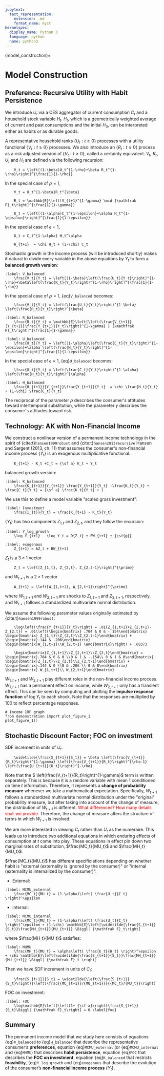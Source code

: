 ```yaml
---
jupytext:
  text_representation:
    extension: .md
    format_name: myst
kernelspec:
  display_name: Python 3
  language: python
  name: python3
---
```


(model_construction)=

# Model Construction

## Preference: Recursive Utility with Habit Persistence

We introduce $U_t$ via a CES aggregator of current consumption $C_t$ and a household stock variable $H_t$. $H_t$, which is a geometrically weighted average of current and past consumptions and the initial $H_0$, can be interpreted either as habits or as durable goods.

A representative household ranks $\{U_t: t\geq 0\}$ processes with a utility functional $\{V_t: t\geq 0\}$ processes. We also introduce an $\{R_t: t\geq 0\}$ process as a risk adjusted version of  $\{V_t: t\geq 0\}$, called a certainty equivalent. $V_t$, $R_t$, $U_t$ and $H_t$ are defined via the following recursion:

```{math}
    V_t = \left[(1-\beta)U_t^{1-\rho}+\beta R_t^{1-\rho}\right]^{\frac{1}{1-\rho}} 
```

In the special case of $\rho = 1$,

```{math}
    V_t = U_t^{1-\beta}R_t^{\beta} 
```

```{math}
    R_t = \mathbb{E}\left[V_{t+1}^{1-\gamma} \mid {\mathfrak F}_t\right]^{\frac{1}{1-\gamma}} 
```

```{math}
    U_t = \left[(1-\alpha)C_t^{1-\epsilon}+\alpha H_t^{1-\epsilon}\right]^{\frac{1}{1-\epsilon}} 
```

In the special case of $\epsilon = 1$,

```{math}
    U_t = C_t^{1-\alpha} H_t^\alpha
```

```{math}
    H_{t+1}  = \chi H_t + (1-\chi) C_t 
```

Stochastic growth in the income process (will be introduced shortly) makes it natural to divide every variable in the above equations by $Y_t$ to form a **balanced growth version**: 

```{math}
:label: V_balanced
    \frac{V_t}{Y_t} = \left[(1-\beta)\left(\frac{U_t}{Y_t}\right)^{1-\rho}+\beta\left(\frac{R_t}{Y_t}\right)^{1-\rho}\right]^{\frac{1}{1-\rho}}
```

In the special case of $\rho = 1$, {eq}`V_balanced` becomes:

```{math}
    \frac{V_t}{Y_t} = \left(\frac{U_t}{Y_t}\right)^{1-\beta} \left(\frac{R_t}{Y_t}\right)^{\beta}
```

```{math}
:label: R_balanced
    \frac{R_t}{Y_t} = \mathbb{E}\left[\left(\frac{V_{t+1}}{Y_{t+1}}\frac{Y_{t+1}}{Y_t}\right)^{1-\gamma} | {\mathfrak F}_t\right]^{\frac{1}{1-\gamma}}
```

```{math}
:label: U_balanced
    \frac{U_t}{Y_t} = \left[(1-\alpha)\left(\frac{C_t}{Y_t}\right)^{1-\epsilon}+\alpha \left(\frac{H_t}{Y_t}\right)^{1-\epsilon}\right]^{\frac{1}{1-\epsilon}}
```

In the special case of $\epsilon = 1$, {eq}`U_balanced` becomes:

```{math}
    \frac{U_t}{Y_t} = \left(\frac{C_t}{Y_t}\right)^{1-\alpha} \left(\frac{H_t}{Y_t}\right)^{\alpha}
```

```{math}
:label: H_balanced
    \frac{H_{t+1}}{Y_{t+1}}\frac{Y_{t+1}}{Y_t}  = \chi \frac{H_t}{Y_t} + (1-\chi) \frac{C_t}{Y_t}
```

The reciprocal of the parameter $\rho$ describes the consumer's attitudes toward intertemporal substitution, while the parameter $\gamma$ describes the consumer's attitudes toward risk.

##  Technology: AK with Non-Financial Income

We construct a nonlinear version of a permanent income technology in the spirit of {cite:t}`hansen1999robust` and {cite:t}`hansen2013recursive` Hansen and Sargent (2013, ch. 11) that assumes the consumer's non-financial income process $\left\{Y_t\right\}$ is an exogenous multiplicative functional.

```{math}
    K_{t+1} - K_t +C_t = {\sf a} K_t + Y_t
```

balanced growth version:

```{math}
:label: K_balanced
    \frac{K_{t+1}}{Y_{t+1}} \frac{Y_{t+1}}{Y_t} -\frac{K_t}{Y_t} + \frac{C_t}{Y_t} = {\sf a} \frac{K_t}{Y_t} + 1
```

We use this to define a model variable "scaled gross investment":

```{math}
:label: Investment
    \frac{I_{t}}{Y_t} = \frac{K_{t+1} - K_t}{Y_t}
```

$\left\{Y_t\right\}$ has two components $Z_{1,t}$ and $Z_{2,t}$, and they follow the recursion:

```{math}
:label: Y_log_growth
    \log Y_{t+1} - \log Y_t = D{Z_t} + FW_{t+1} + {\sf{g}}
```

```{math}
:label: exogenous
    Z_{t+1} = AZ_t + BW_{t+1}
```


$Z_t$ is a $3 \times 1$ vector 
```{math}
    Z_t = \left[Z_{1,t}, Z_{2,t}, Z_{2,t-1}\right]^{\prime}
```

and $W_{t+1}$ is a $2 \times 1$ vector
```{math}
    W_{t+1} = \left[W_{1,t+1}, W_{2,t+1}\right]^{\prime}
``` 

where $W_{1,t+1}$ and $W_{2,t+1}$ are shocks to $Z_{1,t+1}$ and $Z_{2,t+1}$, respectively, and $W_{t+1}$  follows a standardized multivariate normal distribution.

We assume the following parameter values originally estimated by {cite:t}`hansen1999robust`:

```{math}
    \log\left(\frac{Y_{t+1}}{Y_t}\right) = .01(Z_{1,t+1}+Z_{2,t+1}-Z_{2,t}) = .01\left(\begin{bmatrix} .704 & 0 & -.154\end{bmatrix} \begin{bmatrix} Z_{1,t}\\Z_{2,t}\\Z_{2,t-1}\end{bmatrix} + \begin{bmatrix}.144 & .206\end{bmatrix} \begin{bmatrix}W_{1,t+1}\\W_{2,t+1} \end{bmatrix}\right) + .00373
```
```{math}
    \begin{bmatrix}Z_{1,t+1}\\Z_{2,t+1}\\Z_{2,t}\end{bmatrix} = \begin{bmatrix}.704 & 0 & 0 \\0 & 1 & -.154\\ 0 & 1 & 0\end{bmatrix} \begin{bmatrix}Z_{1,t}\\Z_{2,t}\\Z_{2,t-1}\end{bmatrix} + \begin{bmatrix}.144 & 0 \\0 & .206 \\ 0 & 0\end{bmatrix} \begin{bmatrix} W_{1,t+1}\\ W_{2,t+1}\end{bmatrix}
```

$W_{1,t+1}$ and $W_{2,t+1}$ play different roles in the non-financial income process. $W_{1,t+1}$ has a permanent effect on income, while $W_{2,t+1}$ only has a transient effect. This can be seen by computing and plotting the **impulse response function** of $\log Y_t$ to each shock. Note that the responses are multiplied by 100 to reflect percentage responses.

```{code-cell} python3
# Income IRF graph
from demonstration import plot_figure_1
plot_figure_1()
```

## Stochastic Discount Factor; FOC on investment

SDF increment in units of $U_t$:
```{math}
    \widetilde{\frac{S_{t+1}}{S_t}} = \beta \left(\frac{V_{t+1}}{R_t}\right)^{1-\gamma} \left(\frac{V_{t+1}}{R_t}\right)^{\rho-1} \left(\frac{U_{t+1}}{U_t}\right)^{-\rho}
``` 

Note that the $ \left(\frac{V_{t+1}}{R_t}\right)^{1-\gamma}$ term is written separately. This is because it is a random variable with mean 1 conditioned on time $t$ information. Therefore, it represents a **change of probability measure** whenever we take a mathematical expectation. Specifically, $W_{t+1}$  follows a standardized multivariate  normal distribution under the "original" probability measure, but after taking into account of the change of measure, the distribution of $W_{t+1}$ is different. <font color='red'>What differences? How many details shall we provide.</font> Therefore, the change of measure alters the structure of terms in which $W_{t+1}$ is involved.

We are more interested in viewing $C_t$ rather than $U_t$ as the numeraire. This leads us to introduce two additional equations in which enduring effects of consumption at $t$ come into play. These equations in effect pin down two marginal rates of substitution, $\frac{MC_t}{MU_t}$ and $\frac{MH_t}{MU_t}$. 

$\frac{MC_t}{MU_t}$ has different specificiations depending on whether habit is "external (externality is ignored by the consumer)" or "internal (externality is internalized by the consumer)".

- External:
```{math}
:label: MCMU_external
    \frac{MC_t}{MU_t} = (1-\alpha)\left( \frac{U_t}{C_t} \right)^\epsilon
``` 
- Internal:
```{math}
:label: MCMU_internal
    \frac{MC_t}{MU_t} = (1-\alpha)\left( \frac{U_t}{C_t} \right)^\epsilon + (1-\chi) \mathbb{E}\left[\widetilde{\frac{S_{t+1}}{S_t}}\frac{MH_{t+1}}{MU_{t+1}} \Biggl| {\mathfrak F}_t\right]
``` 
where $\frac{MH_t}{MU_t}$ satisfies:
```{math}
:label: MHMU
    \frac{MH_t}{MU_t} = \alpha\left( \frac{U_t}{H_t} \right)^\epsilon + \chi \mathbb{E}\left[\widetilde{\frac{S_{t+1}}{S_t}}\frac{MH_{t+1}}{MU_{t+1}} \Biggl| {\mathfrak F}_t \right]
``` 

Then we have SDF increment in units of $C_t$:

```{math}
    \frac{S_{t+1}}{S_t} = \widetilde{\left(\frac{S_{t+1}}{S_t}\right)}\left(\frac{{MC_{t+1}}/{MU_{t+1}}}{{MC_t}/{MU_t}}\right)
``` 

FOC on investment:

```{math}
:label: FOC
    \log\mathbb{E}\left[\left(1+ {\sf a}\right)\frac{S_{t+1}}{S_t}\Biggl| {\mathfrak F}_t\right] = 0 \label{foc}
```

## Summary

The permanent income model that we study here consists of equations {eq}`V_balanced` to {eq}`H_balanced` that describe the representative consumer’s **preferences**, equation {eq}`MCMU_external` (or {eq}`MCMU_internal` and {eq}`MHMU`) that describes **habit persistence**, equation {eq}`FOC` that describes the **FOC on investment**, equation {eq}`K_balanced` that restricts **feasibility**, {eq}`Y_log_growth` and {eq}`exogenous` that describe the evolution of the consumer’s **non-financial income process** $\left\{Y_t\right\}$.
